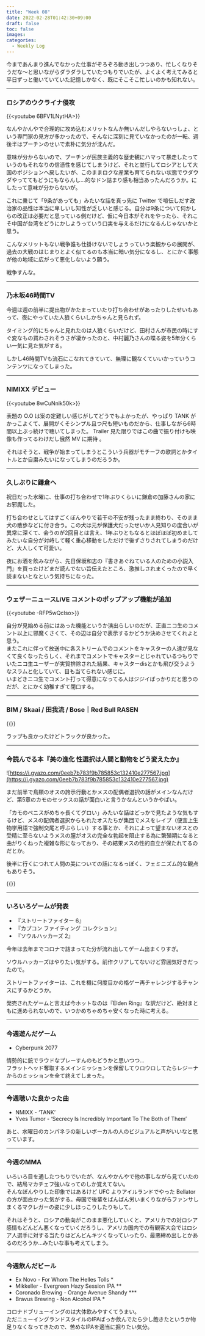 ```yaml
---
title: "Week 08"
date: 2022-02-28T01:42:30+09:00
draft: false
toc: false
images:
categories:
  - Weekly Log
---
```


今まであんまり進んでなかった仕事がぞろぞろ動き出しつつあり、忙しくなりそうだな～と思いながらダラダラしていたつもりでいたが、よくよく考えてみると平日ずっと働いていていた記憶しかなく、既にそこそこ忙しいのかも知れない。

---

### ロシアのウクライナ侵攻

{{<youtube 6BFV1LNytHA>}}

なんやかんやで合理的に攻め込むメリットなんか無いんだしやらないっしょ、という専門家の見方が多かったので、そんなに深刻に見ていなかったのが一転、週後半はプーチンのせいで素朴に気分が沈んだ。

意味が分からないので、プーチンが民族主義的な歴史観にハマって暴走したっていうのもそれなりの信憑性を感じてしまうけど、それと並行してロシアとして大国のポジションへ戻したいが、このままロクな産業も育てられない状態でウダウダやっててもどうにもならんし…的なドン詰まり感も相当あったんだろうか。にしたって意味が分からないが。

これに乗じて「9条があっても」みたいな話を真っ先に Twitter で喧伝しだす政治家の品性は本当に卑しいし知性が乏しいと感じる。自分は9条について何かしらの改正は必要だと思っている側だけど、仮に今日本がそれをやったら、それこそ中国が台湾をどうにかしようっていう口実を与えるだけになるんじゃないかと思う。

こんなメリットもない戦争誰も仕掛けないでしょうっていう楽観からの展開が、過去の大戦のはじまりとよく似てるのも本当に暗い気分になるし、とにかく事態が他の地域に広がって悪化しないよう願う。

戦争すんな。

---

### 乃木坂46時間TV

今週は週の前半に提出物がかたまっていたり打ち合わせがあったりしたせいもあって、夜にやっていた人狼くらいしかちゃんと見られず。  

タイミング的にちゃんと見れたのは人狼くらいだけど、田村さんが市民の時にすぐ変なもの買わされそうさが凄かったのと、中村麗乃さんの喋る姿を5年分くらい一気に見た気がする。

しかし46時間TVも流石にこなれてきていて、無理に観なくていいかっていうコンテンツになってしまった。

---

### NIMIXX デビュー

{{<youtube 8wCuNnlk50k>}}

表題の O.O は案の定難しい感じがしてどうでもよかったが、やっぱり TANK がかっこよくて、展開がくそシンプル且つ尺も短いものだから、仕事しながら6時間以上ぶっ続けで聴いてしまった。
Trailer 見た限りではこの曲で振り付けも映像も作ってるわけだし俄然 MV に期待 。

それはそうと、戦争が始まってしまうとこういう兵器がモチーフの歌詞とかタイトルとか自粛みたいになってしまうのだろうか。

---

### 久しぶりに鎌倉へ

祝日だった水曜に、仕事の打ち合わせで1年ぶりくらいに鎌倉の加藤さんの家にお邪魔した。  

打ち合わせとしてはすごくぼんやりで若干の不安が残ったまま終わり、そのまま犬の散歩などに付き合う。この犬は元が保護犬だったせいか人見知りの度合いが異常に深くて、会うのが2回目とは言え、1年ぶりともなるとほぼほぼ初めましてみたいな自分が対峙して軽く重心移動をしただけで後ずさりされてしまうのだけど、大人しくて可愛い。

夜にお酒を飲みながら、先日保坂和志の『書きあぐねている人のための小説入門』を買ったけどまだ読んでない旨伝えたところ、激推しされまくったので早く読まないとなという気持ちになった。

---
### ウェザーニュースLiVE コメントのポップアップ機能が追加

{{<youtube -RFP5wQcIso>}}

自分が見始める前にはあった機能というか演出らしいのだが、正直ニコ生のコメント以上に邪魔くさくて、その辺は自分で表示するかどうか決めさせてくれよと思う。  
またこれに伴って放送中に各ストリームでのコメントをキャスターの人達が見なくて良くなったらしく、それまでコメントでキャスターとじゃれているつもりでいたニコ生ユーザーが実質排除された結果、キャスターdisとかも飛び交うようなスラムと化していて、目も当てられない感じに。  
いまどきニコ生でコメント打って得意になってる人はジジイばっかりだと思うのだが、とにかく幼稚すぎて閉口する。

---

### **BIM / Skaai / 田我流 / Bose｜Red Bull RASEN**

{{<youtube _3kFxRgabEI>}}

ラップも良かったけどトラックが良かった。

---

### 今読んでる本『美の進化 性選択は人間と動物をどう変えたか』

![https://i.gyazo.com/0eeb7b783f9b785853c132410e277567.jpg](https://i.gyazo.com/0eeb7b783f9b785853c132410e277567.jpg)

まだ前半で鳥類のオスの誇示行動とかメスの配偶者選択の話がメインなんだけど、第5章のカモのセックスの話が面白いと言うかなんというかやばい。

「カモのペニスがめちゃ長くてグロい」みたいな話はどっかで見たような気もするけど、メスの配偶者選択からもれたオスたちが集団でメスをレイプ（便宜上生物学用語で強制交尾と呼ぶらしい）する事とか、それによって望まないオスとの受精に至らないようメスの膣がオスの完全な勃起を阻止する為に繁殖期になると曲がりくねった複雑な形になっており、その結果メスの性的自立が保たれてるのだとか。  

後半に行くにつれて人間の美についての話になるっぽく、フェミニズム的な観点もありそう。

{{<youtube l0EbkDNKN-E>}}


---

### いろいろゲームが発表

- 『ストリートファイター 6』
- 『カプコン ファイティング コレクション』
- 『ソウルハッカーズ 2』

今年は去年までコロナで詰まってた分が流れ出してゲーム出まくりすぎ。

ソウルハッカーズはやりたい気がする。前作クリアしてないけど雰囲気好きだったので。

ストリートファイターは、これを機に何度目かの格ゲー再チャレンジするチャンスにするかどうか。

発売されたゲームと言えば今ホットなのは『Elden Ring』な訳だけど、絶対まともに進められないので、いつかめちゃめちゃ安くなった時に考える。 

---

### 今週遊んだゲーム

- Cyberpunk 2077

情勢的に銃でラウドなプレーすんのもどうかと思いつつ…   
フラットヘッド奪取するメインミッションを保留してウロウロしてたらレジーナからのミッションを全て終えてしまった。

---

### 今週聴いた良かった曲

- NMIXX - ‘TANK’
- Yves Tumor - ‘Secrecy Is Incredibly Important To The Both of Them’

あと、水曜日のカンパネラの新しいボーカルの人のビジュアルと声がいいなと思っています。

---

### 今週のMMA
いろいろ目を通したつもりでいたが、なんやかんやで他の事しながら見ていたので、結局マカチェフ強いなってのしか覚えてない。  
そんなぼんやりした印象ではあるけど UFC よりアイルランドでやった Bellator の方が面白かった気がする。母国で後輩をばんばん労いまくりながらファンサしまくるマクレガーの姿に少しほっこりしたりもして。

それはそうと、ロシアの動向がこのまま悪化していくと、アメリカでの対ロシア感情もどんどん悪くなっていくだろうし、アメリカ国内での有観客大会ではロシア人選手に対する当たりはどんどんキツくなっていったり、最悪締め出しとかあるのだろうか…みたいな事も考えてしまう。

---

### 今週飲んだビール

- Ex Novo - For Whom The Helles Tolls *
- Mikkeller - Evergreen Hazy Session IPA **
- Coronado Brewing - Orange Avenue Shandy  ***
- Bravus Brewing -  Non Alcohol IPA *

コロナドブリューイングのは大体飲みやすくてうまい。  
ただニューイングランドスタイルのIPAばっか飲んでたら少し飽きたというか物足りなくなってきたので、苦めなIPAを適当に掘りたい気分。